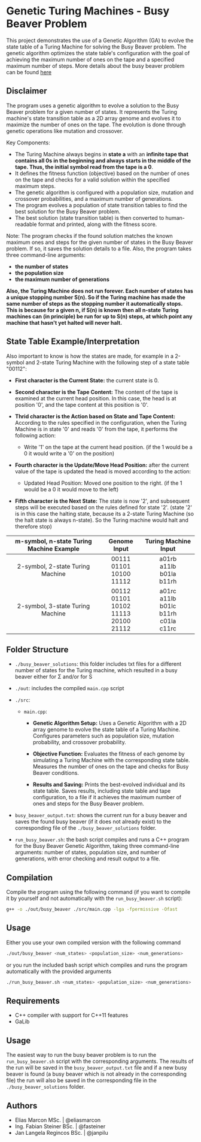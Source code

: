 # Genetic Turing Machines - Busy Beaver Problem

This project demonstrates the use of a Genetic Algorithm (GA) to evolve the state table of a Turing Machine for solving the Busy Beaver problem. The genetic algorithm optimizes the state table's configuration with the goal of achieving the maximum number of ones on the tape and a specified maximum number of steps. More details about the busy beaver problem can be found [here](https://en.wikipedia.org/wiki/Busy_beaver)

## Disclaimer

The program uses a genetic algorithm to evolve a solution to the Busy Beaver problem for a given number of states. It represents the Turing machine's state transition table as a 2D array genome and evolves it to maximize the number of ones on the tape. The evolution is done through genetic operations like mutation and crossover.

Key Components:

- The Turing Machine always begins in **state a**  with an **infinite tape that contains all 0s in the beginning and always starts in the middle of the tape. Thus, the initial symbol read from the tape is a 0**.
- It defines the fitness function (objective) based on the number of ones on the tape and checks for a valid solution within the specified maximum steps.
- The genetic algorithm is configured with a population size, mutation and crossover probabilities, and a maximum number of generations.
- The program evolves a population of state transition tables to find the best solution for the Busy Beaver problem.
- The best solution (state transition table) is then converted to human-readable format and printed, along with the fitness score.

Note: The program checks if the found solution matches the known maximum ones and steps for the given number of states in the Busy Beaver problem. If so, it saves the solution details to a file. Also, the program takes three command-line arguments: 
- **the number of states**
- **the population size**
- **the maximum number of generations**

**Also, the Turing Machine does not run forever. Each number of states has a unique stopping number S(n). So if the Turing machine has made the same number of steps as the stopping number it automatically stops. This is because for a given n, if S(n) is known then all n-state Turing machines can (in principle) be run for up to S(n) steps, at which point any machine that hasn't yet halted will never halt.** 

## State Table Example/Interpretation

Also important to know is how the states are made, for example in a 2-symbol and 2-state Turing Machine with the following step of a state table "00112":

- **First character is the Current State:** the current state is 0.
- **Second character is the Tape Content:** The content of the tape is examined at the current head position. In this case, the head is at position '0', and the tape content at this position is '0'.
- **Thrid character is the Action based on State and Tape Content:** According to the rules specified in the configuration, when the Turing Machine is in state '0' and reads '0' from the tape, it performs the following action:

  - Write '1' on the tape at the current head position. (if the 1 would be a 0 it would write a '0' on the position)
- **Fourth character is the Update/Move Head Position:** after the current value of the tape is updated the head is moved according to the action:

  - Updated Head Position: Moved one position to the right. (if the 1 would be a 0 it would move to the left)
- **Fifth character is the Next State:** The state is now '2', and subsequent steps will be executed based on the rules defined for state '2'. (state '2' is in this case the halting state, because its a 2-state Turing Machine (so the halt state is always n-state). So the Turing machine would halt and therefore stop)


| m-symbol, n-state Turing Machine Example | Genome Input | Turing Machine Input |
| :--------: | :--------: | :--------: |
| 2-symbol, 2-state Turing Machine | 00111 <br> 01101 <br> 10100 <br> 11112 | a01rb <br> a11lb <br> b01la <br> b11rh |
| 2-symbol, 3-state Turing Machine | 00112 <br> 01101 <br> 10102 <br> 11113 <br> 20100 <br> 21112 | a01rc <br> a11lb <br> b01lc <br> b11rh <br> c01la <br> c11rc |





## Folder Structure

- `./busy_beaver_solutions`: this folder includes txt files for a different number of states for the Turing machine, which resulted in a busy beaver either for Σ and/or for S

- `./out`: includes the compiled `main.cpp` script

- `./src`:

    - `main.cpp`: 
    
      - **Genetic Algorithm Setup:** Uses a Genetic Algorithm with a 2D array genome to evolve the state table of a Turing Machine. Configures parameters such as population size, mutation probability, and crossover probability.
      
      - **Objective Function:** Evaluates the fitness of each genome by simulating a Turing Machine with the corresponding state table. Measures the number of ones on the tape and checks for Busy Beaver conditions.
      
      - **Results and Saving:** Prints the best-evolved individual and its state table. Saves results, including state table and tape configuration, to a file if it achieves the maximum number of ones and steps for the Busy Beaver problem. 

- `busy_beaver_output.txt`: shows the current run for a busy beaver and saves the found busy beaver (if it does not already exist) to the corresponding file of the `./busy_beaver_solutions` folder.

- `run_busy_beaver.sh`: the bash script compiles and runs a C++ program for the Busy Beaver Genetic Algorithm, taking three command-line arguments: number of states, population size, and number of generations, with error checking and result output to a file.

## Compilation

Compile the program using the following command (if you want to compile it by yourself and not automatically with the `run_busy_beaver.sh` script):

```sh
g++ -o ./out/busy_beaver ./src/main.cpp -lga -fpermissive -Ofast
```

## Usage

Either you use your own compiled version with the following command
```sh
./out/busy_beaver <num_states> <population_size> <num_generations>
```

or you run the included bash script which compiles and runs the program automatically with the provided arguments

```sh
./run_busy_beaver.sh <num_states> <population_size> <num_generations>
```



## Requirements
- C++ compiler with support for C++11 features
- GaLib 


## Usage
The easiest way to run the busy beaver problem is to run the `run_busy_beaver.sh` script with the corresponding arguments. The results of the run will be saved in the `busy_beaver_output.txt` file and if a new busy beaver is found (a busy beaver which is not already in the corresponding file) the run will also be saved in the corresponding file in the `./busy_beaver_solutions` folder.

## Authors
- Elias Marcon MSc. | @eliasmarcon
- Ing. Fabian Steiner BSc. | @fasteiner
- Jan Langela Regincos BSc. | @janpilu